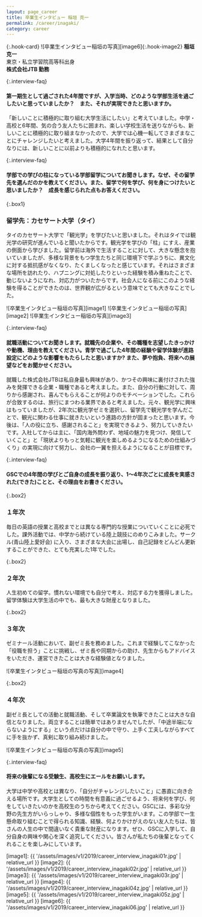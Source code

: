 ```yaml
---
layout: page_career
title: 卒業生インタビュー 稲垣 克一
permalink: /career/inagaki/
category: career
---
```

{:.hook-card}
![卒業生インタビュー稲垣の写真][image6]{:.hook-image2}
**稲垣 克一**  
東京・私立学習院高等科出身  
**株式会社JTB 勤務**  


{:.interview-faq}
#### 第一期生として過ごされた4年間ですが、入学当時、どのような学部生活を過ごしたいと思っていましたか？　また、それが実現できたと思いますか。
「新しいことに積極的に取り組む大学生活にしたい」と考えていました。中学・高校と6年間、気の合う友人たちに囲まれ、楽しい学校生活を送りながらも、新しいことに積極的に取り組まなかったので、大学では心機一転してさまざまなことにチャレンジしたいと考えました。大学4年間を振り返って、結果として自分なりには、新しいことに以前よりも積極的になれたと思います。 

{:.interview-faq}
#### 学部での学びの柱になっている学部留学についてお聞きします。なぜ、その留学先を選んだのかを教えてください。また、留学で何を学び、何を身につけたいと思いましたか？　成長を感じられた点もお答えください。

{:.box1}
### 留学先：カセサート大学（タイ）
タイのカセサート大学で「観光学」を学びたいと思いました。それはタイでは観光学の研究が進んでいると聞いたからです。観光学を学びの「柱」にすえ、産業の側面から学びました。留学前は海外で生活することに対して、大きな懸念を抱いていましたが、多様な背景をもつ学生たちと同じ環境下で学ぶうちに、異文化に対する抵抗感がなくなり、たくましくなったと感じています。それはさまざまな場所を訪れたり、ハプニングに対処したりといった経験を積み重ねたことで、動じないようになれ、対応力がついたからです。社会人になる前にこのような経験を得ることができたのは、世界観が広がるという意味でとても大きなことでした。

![卒業生インタビュー稲垣の写真][image1]
![卒業生インタビュー稲垣の写真][image2]
![卒業生インタビュー稲垣の写真][image3]

{:.interview-faq}
#### 就職活動についてお聞きします。就職先の企業や、その職種を志望したきっかけや動機、理由を教えてください。青学で過ごした4年間の経験や留学体験が進路設定にどのような影響をもたらしたと思いますか? また、夢や抱負、将来への展望などをお聞かせください。 
就職した株式会社JTBは私自身最も興味があり、かつその興味に裏付けされた強みを発揮できる企業・職種であると考えました。また、自分の行動に対して、周りから感謝され、喜んでもらえることが何よりのモチベーションでした。これらが合致するのは、旅行にまつわる業界であると考えました。元々、観光学に興味はもっていましたが、2年次に観光学ゼミを選択し、留学先で観光学を学んだことで、観光に関わる仕事に就きたいという進路の方針が固まったと思います。今後は、「人の役に立ち、感謝されること」を実現できるよう、努力していきたいです。入社してからは主に、「国内海外問わず、地域の魅力を見つけ、発信していくこと」と「現状よりもっと気軽に観光を楽しめるようになるための仕組みづくり」の実現に向けて努力し、会社の一翼を担えるようになることが目標です。

{:.interview-faq}
#### GSCでの4年間の学びとご自身の成長を振り返り、1～4年次ごとに成長を実感された(できた)ことと、その理由をお書きください。 

{:.box2}
### １年次
毎日の英語の授業と高校までとは異なる専門的な授業についていくことに必死でした。課外活動では、中学から続けている陸上競技にのめりこみました。サークル(青山陸上愛好会) に入り、さまざまな大会に出場し、自己記録をどんどん更新することができた、とても充実した1年でした。

{:.box2}
### ２年次
人生初めての留学。慣れない環境でも自分で考え、対応する力を獲得しました。留学体験は大学生活の中でも、最も大きな財産となりました。

{:.box2}
### ３年次
ゼミナール活動において、副ゼミ長を務めました。これまで経験してこなかった「役職を担う」ことに挑戦し、ぜミ長や同期からの助け、先生からもアドバイスをいただき、運営できたことは大きな経験値となりました。

![卒業生インタビュー稲垣の写真の写真][image4]

{:.box2}
### ４年次
副ゼミ長としての活動と就職活動、そして卒業論文を執筆できたことは大きな自信となりました。両立することは簡単ではありませんでしたが、「中途半端にならないようにする」という点だけは自分の中で守り、上手く工夫しながらすべてに手を抜かず、真剣に取り組み続けました。

![卒業生インタビュー稲垣の写真の写真][image5]

{:.interview-faq}
#### 将来の後輩になる受験生、高校生にエールをお願いします。
大学は中学や高校とは異なり、「自分がチャレンジしたいこと」に愚直に向き合える場所です。大学生としての時間を有意義に過ごせるよう、将来何を学び、何をしていきたいのかを高校生のうちから考えてください。GSCには、多彩な分野の先生方がいらっしゃり、多様な個性をもった学生がいます。この学部で一生懸命取り組むことで得られる知識、経験、何よりかけがえのない友人たちは、皆さんの人生の中で間違いなく貴重な財産になります。ぜひ、GSCに入学して、自分自身の興味や関心を深く追究してください。皆さんが私たちの後輩となってくれることを楽しみにしています。


[image1]: {{ '/assets/images/v1/2019/career_interview_inagaki01r.jpg' | relative_url }}
[image2]: {{ '/assets/images/v1/2019/career_interview_inagaki02r.jpg' | relative_url }}
[image3]: {{ '/assets/images/v1/2019/career_interview_inagaki03r.jpg' | relative_url }}
[image4]: {{ '/assets/images/v1/2019/career_interview_inagaki04z.jpg' | relative_url }}
[image5]: {{ '/assets/images/v1/2019/career_interview_inagaki05z.jpg' | relative_url }}
[image6]: {{ '/assets/images/v1/2019/career_interview_inagaki06.jpg' | relative_url }}